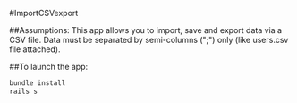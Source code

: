 #ImportCSVexport

##Assumptions:
This app allows you to import, save and export data via a CSV file.
Data must be separated by semi-columns (";") only (like users.csv file attached).

##To launch the app:
```ruby
bundle install
rails s
```